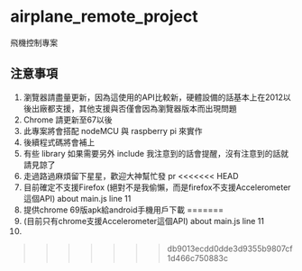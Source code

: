 # airplane_remote_project
飛機控制專案

## 注意事項
1. 瀏覽器請盡量更新，因為這使用的API比較新，硬體設備的話基本上在2012以後出廠都支援，其他支援與否僅會因為瀏覽器版本而出現問題
2. Chrome 請更新至67以後
3. 此專案將會搭配 nodeMCU 與 raspberry pi 來實作
4. 後續程式碼將會補上
5. 有些 library 如果需要另外 include 我注意到的話會提醒，沒有注意到的話就請見諒了
6. 走過路過麻煩留下星星，歡迎大神幫忙發 pr
<<<<<<< HEAD
7. 目前確定不支援Firefox (絕對不是我偷懶，而是firefox不支援Accelerometer這個API) about main.js line 11
8. 提供chrome 69版apk給android手機用戶下載
=======
7. (目前只有chrome支援Accelerometer這個API) about main.js line 11
8. 
>>>>>>> db9013ecdd0dde3d9355b9807cf1d466c750883c
